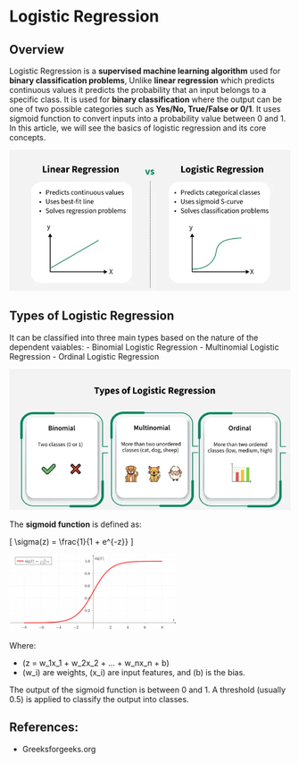 # Logistic Regression

## Overview
Logistic Regression is a **supervised machine learning algorithm** used for **binary classification problems**, Unlike **linear regression** which predicts continuous values it predicts the probability that an input belongs to a specific class. It is used for **binary classification** where the output can be one of two possible categories such as **Yes/No, True/False or 0/1**. It uses sigmoid function to convert inputs into a probability value between 0 and 1. In this article, we will see the basics of logistic regression and its core concepts.


![Linear vs Logistic Regression](image-1.png)

## Types of Logistic Regression
It can be classified into three main types based on the nature of the dependent vaiables:
    - Binomial Logistic Regression
    - Multinomial Logistic Regression
    - Ordinal Logistic Regression

![Types of Logistics Regression](image-2.png)

The **sigmoid function** is defined as:

\[
\sigma(z) = \frac{1}{1 + e^{-z}}
\]

![Sigmoid Function](image.png)

Where:
- \(z = w_1x_1 + w_2x_2 + ... + w_nx_n + b\)
- \(w_i\) are weights, \(x_i\) are input features, and \(b\) is the bias.

The output of the sigmoid function is between 0 and 1. A threshold (usually 0.5) is applied to classify the output into classes.


## References:
- Greeksforgeeks.org